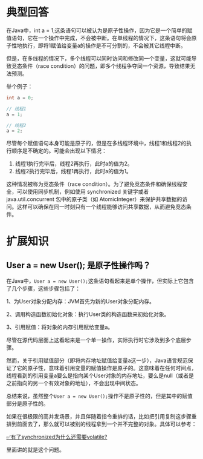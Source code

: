 # 典型回答




在Java中，int a = 1;这条语句可以被认为是原子性操作，因为它是一个简单的赋值语句，它在一个操作中完成，不会被中断。在单线程的情况下，这条语句将会原子性地执行，即将1赋值给变量a的操作是不可分割的，不会被其它线程中断。



但是，在多线程的情况下，多个线程可以同时访问和修改同一个变量，这就可能导致竞态条件（race condition）的问题，即多个线程争夺同一个资源，导致结果无法预测。



举个例子：



```java
int a = 0;

// 线程1
a = 1;

// 线程2
a = 2;

```



尽管每个赋值语句本身可能是原子的，但是在多线程环境中，线程1和线程2的执行顺序是不确定的。可能会出现以下情况：



1. 线程1执行完毕后，线程2再执行，此时a的值为2。
2. 线程2执行完毕后，线程1再执行，此时a的值为1。



这种情况被称为竞态条件（race condition）。为了避免竞态条件和确保线程安全，可以使用同步机制，例如使用 synchronized 关键字或者 java.util.concurrent 包中的原子类（如 AtomicInteger）来保护共享数据的访问。这样可以确保在同一时刻只有一个线程能够访问共享数据，从而避免竞态条件。



# 扩展知识


## <font style="color:rgb(13, 13, 13);">User a = new User(); 是原子性操作吗？</font>


在Java中，`User a = new User();`这条语句看起来是单个操作，但实际上它包含了几个步骤，这些步骤包括了：

1、为User对象分配内存：JVM首先为新的User对象分配内存。

2、调用构造函数初始化对象：执行User类的构造函数来初始化对象。

3、引用赋值：将对象的内存引用赋给变量a。



尽管在源代码层面上这看起来是一个单一操作，实际执行时它涉及到多个底层步骤。



然而，关于引用赋值部分（即将内存地址赋值给变量a这一步），Java语言规范保证了它的原子性，意味着引用变量的赋值操作是原子的。这意味着在任何时间点，线程看到的引用变量a要么是指向某个User对象的内存地址，要么是null（或者是之前指向的另一个有效对象的地址），不会出现中间状态。



总结来说，虽然整个`User a = new User();`操作不是原子性的，但是其中的赋值部分是原子性的。



如果在很极限的高并发场景，并且伴随着指令重排的话，比如把引用复制这步骤重排到前面去了，那么就可以被别的线程拿到一个并不完整的对象。具体可以参考：



[✅有了synchronized为什么还需要volatile?](https://www.yuque.com/hollis666/qyhor6/nl3dfw)

  
里面讲的就是这个问题。





